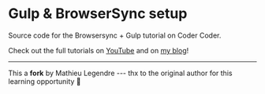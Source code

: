 # Gulp & BrowserSync setup

Source code for the Browsersync + Gulp tutorial on Coder Coder.

Check out the full tutorials on [YouTube](https://youtu.be/q0E1hbcj-NI) and on [my blog](https://coder-coder.com/quick-guide-to-browsersync-gulp-4/)!

___

This a **fork** by Mathieu Legendre --- thx to the original author for this learning opportunity 🎅
